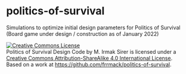 # politics-of-survival
Simulations to optimize initial design parameters for Politics of Survival (Board game under design / construction as of January 2022)


<a rel="license" href="http://creativecommons.org/licenses/by-sa/4.0/"><img alt="Creative Commons License" style="border-width:0" src="https://i.creativecommons.org/l/by-sa/4.0/88x31.png" /></a><br /><span xmlns:dct="http://purl.org/dc/terms/" property="dct:title">Politics of Survival Design Code</span> by <span xmlns:cc="http://creativecommons.org/ns#" property="cc:attributionName">M. Irmak Sirer</span> is licensed under a <a rel="license" href="http://creativecommons.org/licenses/by-sa/4.0/">Creative Commons Attribution-ShareAlike 4.0 International License</a>.<br />Based on a work at <a xmlns:dct="http://purl.org/dc/terms/" href="https://github.com/frrmack/politics-of-survival" rel="dct:source">https://github.com/frrmack/politics-of-survival</a>.
